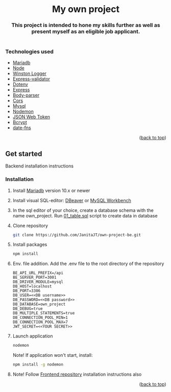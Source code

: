 <div id="top"></div>
<br />
<div align="center">
  
<h1 align="center">My own project</h1>

<h3 align="center">
    This project is intended to hone my skills further as well as present myself as an eligible job applicant. <br />
<br />
</div>

### Technologies used

- [Mariadb](https://mariadb.org/)
- [Node](https://nodejs.org/en/)
- [Winston Logger](https://www.npmjs.com/package//winston)
- [Express-validator](https://www.npmjs.com/package/express-validator)
- [Dotenv](https://www.npmjs.com/package/dotenv)
- [Express](https://www.npmjs.com/package/express)
- [Body-parser](https://www.npmjs.com/package/body-parser)
- [Cors](https://www.npmjs.com/package/cors)
- [Mysql](https://www.mysql.com/)
- [Nodemon](https://www.npmjs.com/package/nodemon)
- [JSON Web Token](https://www.npmjs.com/package/jsonwebtoken)
- [Bcrypt](https://www.npmjs.com/package/bcrypt)
- [date-fns](https://www.npmjs.com/package/date-fns)

<p align="right">(<a href="#top">back to top</a>)</p>

## Get started

Backend installation instructions

### Installation

1. Install [Mariadb](https://www.mariadbtutorial.com/getting-started/install-mariadb/) version 10.x or newer

2. Install visual SQL-editor: [DBeaver](https://dbeaver.io/) or [MySQL Workbench](https://www.mysql.com/products/workbench/)

3. In the sql editor of your choice, create a database schema with the name own_project. Run [01_table.sql](https://github.com/JanitaJT/own-project-be/blob/main/database/01_table.sql) script to create data in database

4. Clone repository
   ```sh
   git clone https://github.com/JanitaJT/own-project-be.git
   ```
5. Install packages

   ```sh
   npm install
   ```

6. Env. file addition. Add the .env file to the root directory of the repository

   ```
   BE_API_URL_PREFIX=/api
   BE_SERVER_PORT=3001
   DB_DRIVER_MODULE=mysql
   DB_HOST=localhost
   DB_PORT=3306
   DB_USER=<<DB username>>
   DB_PASSWORD=<<DB password>>
   DB_DATABASE=own_project
   DB_DEBUG=true
   DB_MULTIPLE_STATEMENTS=true
   DB_CONNECTION_POOL_MIN=1
   DB_CONNECTION_POOL_MAX=7
   JWT_SECRET=<<YOUR SECRET>>
   ```

7. Launch application

   ```sh
   nodemon
   ```

   Note! If application won't start, install:

   ```sh
   npm install -g nodemon
   ```

8. Note! Follow [Frontend repository](https://github.com/JanitaJT/own-project-fe) installation instructions also

<p align="right">(<a href="#top">back to top</a>)</p>
